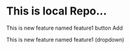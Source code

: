 # This is local Repo...
<p>This is new feature named feature1 button Add</p>
<p>This is new feature named feature1 (dropdown) </p>

